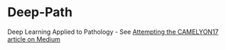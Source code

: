 # Deep-Path
Deep Learning Applied to Pathology - See [Attempting the CAMELYON17 article on Medium](https://medium.com/@m.khan/whole-slide-image-wsi-classification-using-cnns-and-machine-learning-bad36c3e960f)
